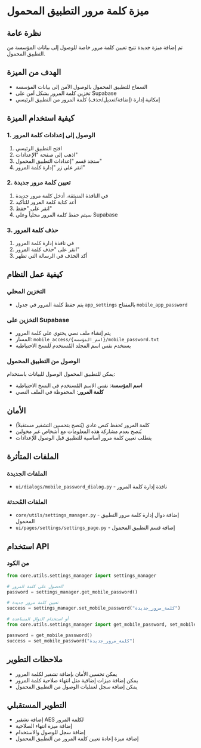 # ميزة كلمة مرور التطبيق المحمول

## نظرة عامة
تم إضافة ميزة جديدة تتيح تعيين كلمة مرور خاصة للوصول إلى بيانات المؤسسة من التطبيق المحمول.

## الهدف من الميزة
- السماح للتطبيق المحمول بالوصول الآمن إلى بيانات المؤسسة
- تخزين كلمة المرور بشكل آمن على Supabase
- إمكانية إدارة (إضافة/تعديل/حذف) كلمة المرور من التطبيق الرئيسي

## كيفية استخدام الميزة

### 1. الوصول إلى إعدادات كلمة المرور
1. افتح التطبيق الرئيسي
2. اذهب إلى صفحة "الإعدادات"
3. ستجد قسم "إعدادات التطبيق المحمول"
4. انقر على زر "إدارة كلمة المرور"

### 2. تعيين كلمة مرور جديدة
1. في النافذة المنبثقة، أدخل كلمة مرور جديدة
2. أعد كتابة كلمة المرور للتأكيد
3. انقر على "حفظ"
4. سيتم حفظ كلمة المرور محلياً وعلى Supabase

### 3. حذف كلمة المرور
1. في نافذة إدارة كلمة المرور
2. انقر على "حذف كلمة المرور"
3. أكد الحذف في الرسالة التي تظهر

## كيفية عمل النظام

### التخزين المحلي
- يتم حفظ كلمة المرور في جدول `app_settings` بالمفتاح `mobile_app_password`

### التخزين على Supabase
- يتم إنشاء ملف نصي يحتوي على كلمة المرور
- المسار: `mobile_access/{اسم_المؤسسة}/mobile_password.txt`
- يستخدم نفس اسم المجلد المُستخدم للنسخ الاحتياطية

### الوصول من التطبيق المحمول
يمكن للتطبيق المحمول الوصول للبيانات باستخدام:
- **اسم المؤسسة**: نفس الاسم المُستخدم في النسخ الاحتياطية
- **كلمة المرور**: المحفوظة في الملف النصي

## الأمان
- كلمة المرور تُحفظ كنص عادي (يُنصح بتحسين التشفير مستقبلاً)
- يُنصح بعدم مشاركة هذه المعلومات مع أشخاص غير مخولين
- يتطلب تعيين كلمة مرور أساسية للتطبيق قبل الوصول للإعدادات

## الملفات المتأثرة

### الملفات الجديدة
- `ui/dialogs/mobile_password_dialog.py` - نافذة إدارة كلمة المرور

### الملفات المُحدثة
- `core/utils/settings_manager.py` - إضافة دوال إدارة كلمة مرور التطبيق المحمول
- `ui/pages/settings/settings_page.py` - إضافة قسم التطبيق المحمول

## استخدام API

### من الكود
```python
from core.utils.settings_manager import settings_manager

# الحصول على كلمة المرور
password = settings_manager.get_mobile_password()

# تعيين كلمة مرور جديدة
success = settings_manager.set_mobile_password("كلمة_مرور_جديدة")

# أو استخدام الدوال المساعدة
from core.utils.settings_manager import get_mobile_password, set_mobile_password

password = get_mobile_password()
success = set_mobile_password("كلمة_مرور_جديدة")
```

## ملاحظات التطوير
- يمكن تحسين الأمان بإضافة تشفير لكلمة المرور
- يمكن إضافة ميزات إضافية مثل انتهاء صلاحية كلمة المرور
- يمكن إضافة سجل لعمليات الوصول من التطبيق المحمول

## التطوير المستقبلي
- إضافة تشفير AES لكلمة المرور
- إضافة ميزة انتهاء الصلاحية
- إضافة سجل للوصول والاستخدام
- إضافة ميزة إعادة تعيين كلمة المرور من التطبيق المحمول
